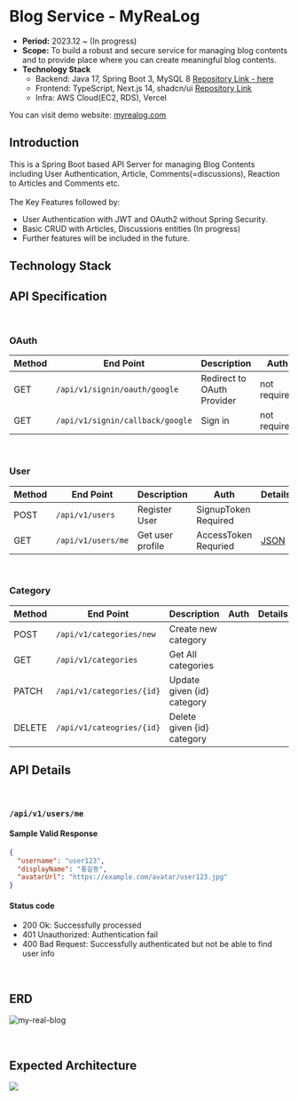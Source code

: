 # Blog Service - MyReaLog

* **Period:** 2023.12 ~ (In progress)
* **Scope:** To build a robust and secure service for managing blog contents and to provide place where you can create meaningful blog contents.
* **Technology Stack**
  * Backend: Java 17, Spring Boot 3, MySQL 8 [Repository Link - here](https://github.com/gukin-han/myrealog-backend)
  * Frontend: TypeScript, Next.js 14, shadcn/ui [Repository Link](https://github.com/gukin-han/myrealog-frontend)
  * Infra: AWS Cloud(EC2, RDS), Vercel

You can visit demo website: [myrealog.com](https://myrealog.com)

## Introduction
This is a Spring Boot based API Server for managing Blog Contents including User Authentication, Article, Comments(=discussions), Reaction to Articles and Comments etc.   
<br />
The Key Features followed by:
* User Authentication with JWT and OAuth2 without Spring Security.
* Basic CRUD with Articles, Discussions entities (In progress)
* Further features will be included in the future.

## Technology Stack

## API Specification
<br />

### OAuth

| Method | End Point                 | Description                | Auth         | Details  |
|--------|---------------------------|----------------------------|--------------|----------|
| GET    | `/api/v1/signin/oauth/google`           | Redirect to OAuth Provider | not required |          |
| GET    | `/api/v1/signin/callback/google`        | Sign in                    | not required |          |
<br />

### User

| Method | End Point         | Description      | Auth                 | Details               |
|--------|-------------------|------------------|----------------------|-----------------------|
| POST   | `/api/v1/users`        | Register User    | SignupToken Required | |
| GET    | `/api/v1/users/me`   | Get user profile | AccessToken Requried | [JSON](#apiv1usersme) |
<br />

### Category
| Method  | End Point                   | Description                | Auth | Details |
|---------|-----------------------------|----------------------------|------|---------|
| POST    | `/api/v1/categories/new`    | Create new category        |      |         |
| GET     | `/api/v1/categories`        | Get All categories         |      |         |
| PATCH   | `/api/v1/categories/{id}`   | Update given {id} category |      |         |
| DELETE  | `/api/v1/cateogries/{id}`   | Delete given {id} category |      |         |


## API Details
<br />

### `/api/v1/users/me`
#### Sample Valid Response
```json
{
  "username": "user123",
  "displayName": "홍길동",
  "avatarUrl": "https://example.com/avatar/user123.jpg"
}
```
#### Status code
* 200 Ok: Successfully processed
* 401 Unauthorized: Authentication fail
* 400 Bad Request: Successfully authenticated but not be able to find user info

<br />

## ERD

![my-real-blog](https://github.com/gukin-han/myrealog-backend/assets/115940366/3d3fcf71-12c6-4ecb-af99-f875d445cfc1)

<br />

## Expected Architecture

![](https://github.com/gukin-han/myrealog-backend/assets/115940366/e193e010-6a6b-49a7-9284-2b35a2744f9b)